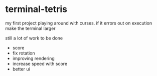 # terminal-tetris
my first project playing around with curses. if it errors out on execution make the terminal larger 

still a lot of work to be done
  - score
  - fix rotation
  - improving rendering
  - increase speed with score
  - better ui
